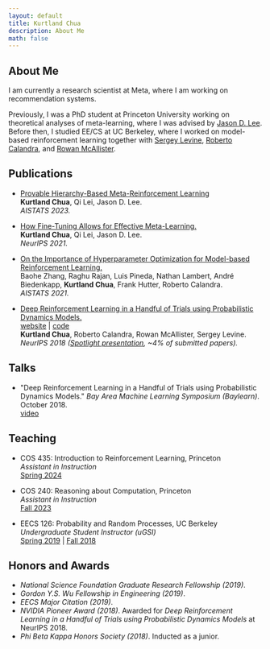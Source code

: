 ```yaml
---
layout: default
title: Kurtland Chua
description: About Me
math: false
---
```


## About Me

<div>
  <div class="col" style="float: right;">
    <!-- <img class="prof-im" src="images/new-profile.jpg" style="display: block; width: 80%; margin: auto;"/> -->
    <div tabindex="-1" id=profile></div>
  </div>
  <div>
    <p>
      I am currently a research scientist at Meta, where I am working on recommendation systems.
    </p>
    <p>
      Previously, I was a PhD student at Princeton University working on theoretical analyses of meta-learning, where I was advised by <a href="https://jasondlee88.github.io/">Jason D. Lee</a>.
      Before then, I studied EE/CS at UC Berkeley, where I worked on model-based reinforcement learning together with <a href="https://people.eecs.berkeley.edu/~svlevine/">Sergey Levine</a>, <a href="https://www.robertocalandra.com/about/">Roberto Calandra</a>, and <a href="https://rowanmcallister.github.io">Rowan McAllister</a>.
    </p>
  </div>
</div>

## Publications

* [Provable Hierarchy-Based Meta-Reinforcement Learning](https://arxiv.org/abs/2110.09507)  
  **Kurtland Chua**, Qi Lei, Jason D. Lee.  
  *AISTATS 2023.*

* [How Fine-Tuning Allows for Effective Meta-Learning.](https://arxiv.org/abs/2105.02221)  
  **Kurtland Chua**, Qi Lei, Jason D. Lee.  
  *NeurIPS 2021.*

* [On the Importance of Hyperparameter Optimization for Model-based Reinforcement Learning.](https://arxiv.org/abs/2102.13651)  
  Baohe Zhang, Raghu Rajan, Luis Pineda, Nathan Lambert, André Biedenkapp, **Kurtland Chua**, Frank Hutter, Roberto Calandra.  
  *AISTATS 2021.*

* [Deep Reinforcement Learning in a Handful of Trials using Probabilistic Dynamics Models.](https://arxiv.org/abs/1805.12114)  
  [website](https://sites.google.com/view/drl-in-a-handful-of-trials/home)  | [code](https://github.com/kchua/handful-of-trials)  
  **Kurtland Chua**, Roberto Calandra, Rowan McAllister, Sergey Levine.  
  *NeurIPS 2018 ([Spotlight presentation](https://youtu.be/6LuK72GCCnI?t=3483), ~4% of submitted papers).*  

## Talks

* "Deep Reinforcement Learning in a Handful of Trials using Probabilistic Dynamics Models." *Bay Area Machine Learning Symposium (Baylearn)*. October 2018.  
  [video](https://www.youtube.com/watch?v=pq8xNCETPHU)

## Teaching

* COS 435: Introduction to Reinforcement Learning, Princeton  
  *Assistant in Instruction*  
  [Spring 2024](https://ben-eysenbach.github.io/intro-rl/)

* COS 240: Reasoning about Computation, Princeton  
  *Assistant in Instruction*  
  [Fall 2023](https://www.cs.princeton.edu/courses/archive/fall23/cos240/index.html)

* EECS 126: Probability and Random Processes, UC Berkeley  
  *Undergraduate Student Instructor (uGSI)*  
  [Spring 2019](https://inst.eecs.berkeley.edu/~ee126/sp19/) | [Fall 2018](https://inst.eecs.berkeley.edu/~ee126/fa18/)

## Honors and Awards

* *National Science Foundation Graduate Research Fellowship (2019)*.
* *Gordon Y.S. Wu Fellowship in Engineering (2019)*.
* *EECS Major Citation (2019)*.
* *NVIDIA Pioneer Award (2018)*. Awarded for *Deep Reinforcement Learning in a Handful of Trials using Probabilistic Dynamics Models* at NeurIPS 2018.  
* *Phi Beta Kappa Honors Society (2018)*. Inducted as a junior.
